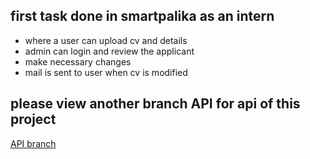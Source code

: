 ## **first task done in smartpalika as an intern** 

- where a user can upload cv and details <br> 
- admin can login and review the applicant <br>
- make necessary changes <br> 
- mail is sent to user when cv is modified <br> 

## **please view another branch API for api of this project**
[API branch](https://github.com/samrat014/cvmanager/tree/API)
